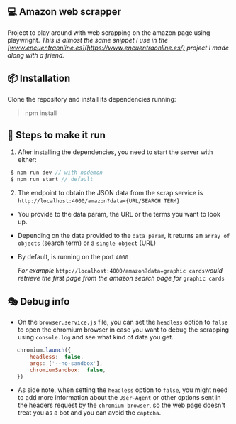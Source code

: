 
## 💻 Amazon web scrapper

  

Project to play around with web scrapping on the amazon page using playwright.
*This is almost the same snippet I use in the [www.encuentraonline.es](https://www.encuentraonline.es/) project I made along with a friend.*
  


 ## 📦 Installation
 
Clone the repository and install its dependencies running:

 > npm install
  
  
 ## 🔑 Steps to make it run
 
 1. After  installing the dependencies, you need to start the server with either:
 ``` javascript
  $ npm run dev // with nodemon 
  $ npm run start // default 
  ```

 2. The endpoint to obtain the JSON data from the scrap service is `http://localhost:4000/amazon?data={URL/SEARCH TERM}`
* You provide to the data param, the URL or the terms you want to look up.
* Depending on the data provided to the `data param`, it returns an `array of objects` (search term) or a `single object` (URL)
* By default, is running on the port `4000`
 
	 *For example* `http://localhost:4000/amazon?data=graphic cards`*would retrieve the first page from the amazon search page for* `graphic cards`

 ## 🎭 Debug info
* On the `browser.service.js` file, you can set the `headless` option to `false` to open the chromium browser in case you want to debug the scrapping using `console.log` and see what kind of data you get.
 
 ``` javascript
	chromium.launch({
		headless:  false,
		args: ['--no-sandbox'],
		chromiumSandbox:  false,
	})
  ```
* As side note, when setting the `headless` option to `false`, you might need to add more information about the `User-Agent` or other options sent in the headers request by the `chromium browser`, so the web page doesn't treat you as a bot and you can avoid the `captcha`.